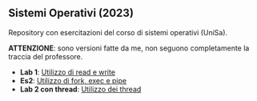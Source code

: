 Sistemi Operativi (2023)
---

Repository con esercitazioni del corso di sistemi operativi (UniSa).

**ATTENZIONE**: sono versioni fatte da me, non seguono completamente la traccia del professore.

- **Lab 1**: [Utilizzo di read e write](https://github.com/Peppe289/so/tree/es1)
- **Es2**: [Utilizzo di fork, exec e pipe](https://github.com/Peppe289/so/tree/es2)
- **Lab 2 con thread**: [Utilizzo dei thread](https://github.com/Peppe289/so/tree/es2-thread)
